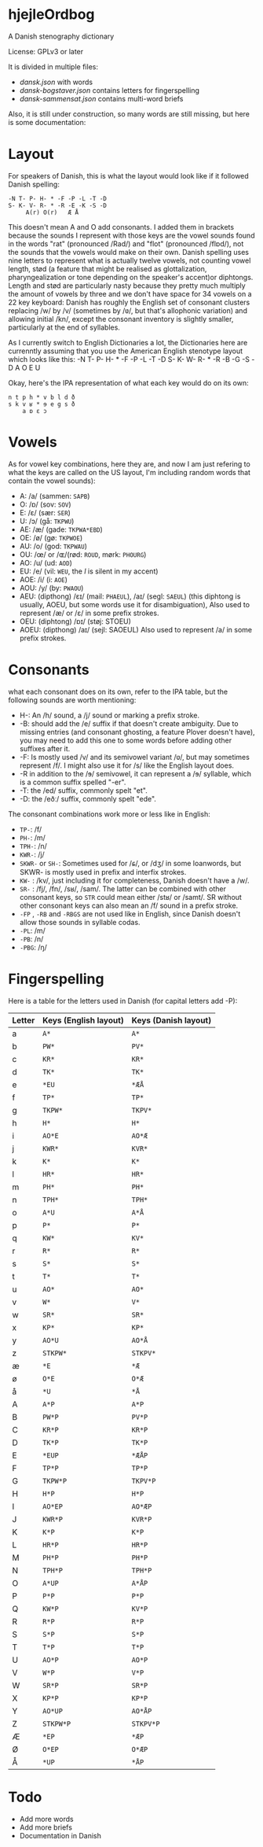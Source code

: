 # hjejleOrdbog
A Danish stenography dictionary

License: GPLv3 or later

It is divided in multiple files:
* *dansk.json* with words
* *dansk-bogstaver.json* contains letters for fingerspelling
* *dansk-sammensat.json* contains multi-word briefs

Also, it is still under construction, so many words are still missing, but here is some documentation:
# Layout
For speakers of Danish, this is what the layout would look like if it followed Danish spelling:

    -N T- P- H- * -F -P -L -T -D
    S- K- V- R- * -R -E -K -S -D
         A(r) O(r)   Æ Å

This doesn't mean A and O add consonants. I added them in brackets because the sounds I represent with those keys are the vowel sounds found in the words "rat" (pronounced /Rad/) and "flot" (pronounced /flɒd/), not the sounds that the vowels would make on their own. Danish spelling uses nine letters to represent what is actually twelve vowels, not counting vowel length, stød (a feature that might be realised as glottalization, pharyngealization or tone depending on the speaker's accent)or diphtongs. Length and stød are particularly nasty because they pretty much multiply the amount of vowels by three and we don't have space for 34 vowels on a 22 key keyboard: Danish has roughly the English set of consonant clusters replacing /w/ by /v/ (sometimes by /ʋ/, but that's allophonic variation) and allowing initial /kn/, except the consonant inventory is slightly smaller, particularly at the end of syllables.

As I currently switch to English Dictionaries a lot, the Dictionaries here are currenntly assuming that you use the American English stenotype layout which looks like this:
    -N T- P- H- * -F -P -L -T -D
    S- K- W- R- * -R -B -G -S -D
         A O   E U

Okay, here's the IPA representation of what each key would do on its own:

    n t p h * v b l d ð
    s k v ʁ * ɘ e g s ð
        a ɒ ɛ ɔ

# Vowels
As for vowel key combinations, here they are, and now I am just refering to what the keys are called on the US layout, I'm including random words that contain the vowel sounds):

* A: /a/ (sammen: `SAPB`)
* O: /ɒ/ (sov: `SOV`)
* E: /ɛ/ (sær: `SER`)
* U: /ɔ/ (gå: `TKPWU`)
* AE: /æ/ (gade: `TKPWA*EBD`)
* OE: /ø/ (gø: `TKPWOE`)
* AU: /o/ (god: `TKPWAU`)
* OU: /œ/ or /ɶ/(rød: `ROUD`, mørk: `PHOURG`)
* AO: /u/ (ud: `AOD`)
* EU: /e/ (vil: `WEU`, the *l* is silent in my accent)
* AOE: /i/ (i: `AOE`)
* AOU: /y/ (by: `PWAOU`)
* AEU: (dipthong) /ɛɪ/ (mail: `PHAEUL`), /aɪ/ (segl: `SAEUL`) (this diphtong is usually, AOEU, but some words use it for disambiguation), Also used to represent /æ/ or /ɛ/ in some prefix strokes.
* OEU: (diphtong) /ɒɪ/ (støj: STOEU)
* AOEU: (dipthong) /aɪ/ (sejl: SAOEUL) Also used to represent /a/ in some prefix strokes.

# Consonants
what each consonant does on its own, refer to the IPA table, but the following sounds are worth mentioning:

* H-: An /h/ sound, a /j/ sound or marking a prefix stroke.
* -B: should add the /e/ suffix if that doesn't create ambiguity. Due to missing entries (and consonant ghosting, a feature Plover doesn't have), you may need to add this one to some words before adding other suffixes after it.
* -F: Is mostly used /v/ and its semivowel variant /ʋ/, but may sometimes represent /f/. I might also use it for /s/ like the English layout does.
* -R in addition to the /ɘ/ semivowel, it can represent a /ɘ/ syllable, which is a common suffix spelled "-er".
* -T: the /ed/ suffix, commonly spelt "et".
* -D: the /eðː/ suffix, commonly spelt "ede".

The consonant combinations work more or less like in English:
* `TP-`: /f/
* `PH-`: /m/
* `TPH-`: /n/
* `KWR-`: /j/
* `SKWR-`  or `SH-`: Sometimes used for /ɕ/, or /dʒ/ in some loanwords, but SKWR- is mostly used in prefix and interfix strokes.
* `KW-` : /kv/, just including it for completeness, Danish doesn't have a /w/.
* `SR-` : /fj/, /fn/, /sʁ/, /sam/. The latter can be combined with other consonant keys, so `STR` could mean either /stʁ/ or /samt/. SR without other consonant keys can also mean an /f/ sound in a prefix stroke.
* `-FP` , `-RB` and `-RBGS` are not used like in English, since Danish doesn't allow those sounds in syllable codas.
* `-PL`: /m/
* `-PB`: /n/
* `-PBG`: /ŋ/

# Fingerspelling
Here is a table for the letters used in Danish (for capital letters add -P):

|Letter  |Keys (English layout)  |Keys (Danish layout)  |
| ------ | --------------------- | -------------------- |
|a       |`A*`                   |`A*`                  |
|b       |`PW*`                  |`PV*`                 |
|c       |`KR*`                  |`KR*`                 |
|d       |`TK*`                  |`TK*`                 |
|e       |`*EU`                  |`*ÆÅ`                 |
|f       |`TP*`                  |`TP*`                 |
|g       |`TKPW*`                |`TKPV*`               |
|h       |`H*`                   |`H*`                  |
|i       |`AO*E`                 |`AO*Æ`                |
|j       |`KWR*`                 |`KVR*`                |
|k       |`K*`                   |`K*`                  |
|l       |`HR*`                  |`HR*`                 |
|m       |`PH*`                  |`PH*`                 |
|n       |`TPH*`                 |`TPH*`                |
|o       |`A*U`                  |`A*Å`                 |
|p       |`P*`                   |`P*`                  |
|q       |`KW*`                  |`KV*`                 |
|r       |`R*`                   |`R*`                  |
|s       |`S*`                   |`S*`                  |
|t       |`T*`                   |`T*`                  |
|u       |`AO*`                  |`AO*`                 |
|v       |`W*`                   |`V*`                  |
|w       |`SR*`                  |`SR*`                 |
|x       |`KP*`                  |`KP*`                 |
|y       |`AO*U`                 |`AO*Å`                |
|z       |`STKPW*`               |`STKPV*`              |
|æ       |`*E`                   |`*Æ`                  |
|ø       |`O*E`                  |`O*Æ`                 |
|å       |`*U`                   |`*Å`                  |
|A       |`A*P`                  |`A*P`                 |
|B       |`PW*P`                 |`PV*P`                |
|C       |`KR*P`                 |`KR*P`                |
|D       |`TK*P`                 |`TK*P`                |
|E       |`*EUP`                 |`*ÆÅP`                |
|F       |`TP*P`                 |`TP*P`                |
|G       |`TKPW*P`               |`TKPV*P`              |
|H       |`H*P`                  |`H*P`                 |
|I       |`AO*EP`                |`AO*ÆP`               |
|J       |`KWR*P`                |`KVR*P`               |
|K       |`K*P`                  |`K*P`                 |
|L       |`HR*P`                 |`HR*P`                |
|M       |`PH*P`                 |`PH*P`                |
|N       |`TPH*P`                |`TPH*P`               |
|O       |`A*UP`                 |`A*ÅP`                |
|P       |`P*P`                  |`P*P`                 |
|Q       |`KW*P`                 |`KV*P`                |
|R       |`R*P`                  |`R*P`                 |
|S       |`S*P`                  |`S*P`                 |
|T       |`T*P`                  |`T*P`                 |
|U       |`AO*P`                 |`AO*P`                |
|V       |`W*P`                  |`V*P`                 |
|W       |`SR*P`                 |`SR*P`                |
|X       |`KP*P`                 |`KP*P`                |
|Y       |`AO*UP`                |`AO*ÅP`               |
|Z       |`STKPW*P`              |`STKPV*P`             |
|Æ       |`*EP`                  |`*ÆP`                 |
|Ø       |`O*EP`                 |`O*ÆP`                |
|Å       |`*UP`                  |`*ÅP`                 |

# Todo
* Add more words
* Add more briefs
* Documentation in Danish

